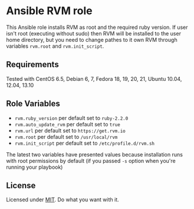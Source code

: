 Ansible RVM role
===

This Ansible role installs RVM as root and the required ruby version. If user isn't root (executing without sudo) then RVM will be installed to the user home directory, but you need to change pathes to it own RVM through variables `rvm.root` and `rvm.init_script`.

Requirements
------------
Tested with CentOS 6.5, Debian 6, 7, Fedora 18, 19, 20, 21, Ubuntu 10.04, 12.04, 13.10

Role Variables
--------------
- `rvm.ruby_version` per default set to `ruby-2.2.0`
- `rvm.auto_update_rvm` per default set to `true`
- `rvm.url` per default set to `https://get.rvm.io`
- `rvm.root` per default set to `/usr/local/rvm`
- `rvm.init_script` per default set to `/etc/profile.d/rvm.sh`

The latest two variables have presented values because installation runs with root permissions by default (if you passed `-s` option when you're running your playbook)

License
-------
Licensed under [MIT](https://github.com/newmen/rvm/blob/master/LICENSE). Do what you want with it.
